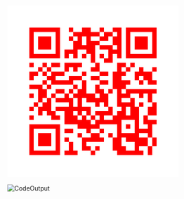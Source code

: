 ![QRCode](/qr_codes/QRCode_20241107022603.png)

![CodeOutput](Screenshot%202024-11-06%20at%209.26.06 PM.png)